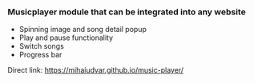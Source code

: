 ### Musicplayer module that can be integrated into any website

- Spinning image and song detail popup
- Play and pause functionality
- Switch songs
- Progress bar

Direct link: https://mihaiudvar.github.io/music-player/
